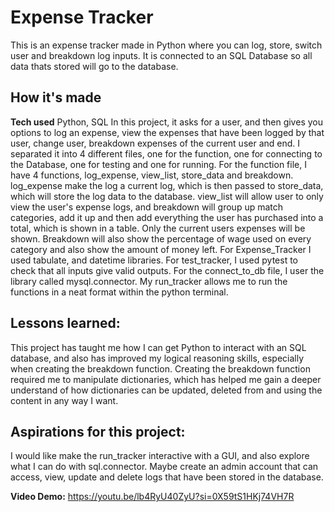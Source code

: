 # Expense Tracker
This is an expense tracker made in Python where you can log, store, switch user and breakdown log inputs. It is connected to an SQL Database so all data thats stored will go to the database.

## How it's made
**Tech used** Python, SQL
In this project, it asks for a user, and then gives you options to log an expense, view the expenses that have been logged by that user, change user, breakdown expenses of the current user and end. I separated 
it into 4 different files, one for the function, one for connecting to the Database, one for testing and one for running. For the function file, I have 4 functions, 
log_expense, view_list, store_data and breakdown. log_expense make the log a current log, which is then passed to store_data, which will store the log data to the database. view_list
will allow user to only view the user's expense logs, and breakdown will group up match categories, add it up and then add everything the user has purchased into a total, which is shown in a table. Only the current users expenses will be shown. Breakdown will also show the percentage of wage used on every category and also show the amount of money left. For Expense_Tracker I used tabulate, and datetime libraries. For test_tracker, I used pytest to check that all inputs give valid outputs. For the connect_to_db file, I user the library called mysql.connector. My run_tracker allows me to run the functions in a neat format within the python terminal.

## Lessons learned:
This project has taught me how I can get Python to interact with an SQL database, and also has improved my logical reasoning skills, especially when
creating the breakdown function. Creating the breakdown function required me to manipulate dictionaries, which has helped me gain a deeper
understand of how dictionaries can be updated, deleted from and using the content in any way I want. 

## Aspirations for this project:
I would like make the run_tracker interactive with a GUI, and also explore what I can do with sql.connector. Maybe create an admin
account that can access, view, update and delete logs that have been stored in the database.

**Video Demo:** https://youtu.be/lb4RyU40ZyU?si=0X59tS1HKj74VH7R

